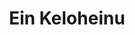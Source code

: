 ---
title: Ein Keloheinu
recording_type: hymn
audio_path: /assets/music/religious/hinei-ma-tov.ogg
text_path: https://en.wikipedia.org/wiki/Hine_Ma_Tov
---